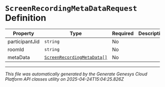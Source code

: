 # `ScreenRecordingMetaDataRequest` Definition

| Property | Type | Required | Description |
|----------|------|----------|-------------|
| participantJid | `string` | No |  |
| roomId | `string` | No |  |
| metaData | [`ScreenRecordingMetaData[]`](screenrecordingmetadata-definition.md) | No |  |

---

*This file was automatically generated by the Generate Genesys Cloud Platform API classes utility on 2025-04-24T15:04:25.826Z*